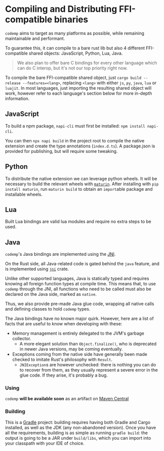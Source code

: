 # Compiling and Distributing FFI-compatible binaries
`codemp` aims to target as many platforms as possible, while remaining maintainable and performant.

To guarantee this, it can compile to a bare rust lib but also 4 different FFI-compatible shared objects: JavaScript, Python, Lua, Java.

> We also plan to offer bare C bindings for every other language which can do C interop, but it's not our top priority right now.

To compile the bare FFI-compatible shared object, just `cargo build --release --features=<lang>`, replacing `<lang>` with either `js`, `py`, `java`, `lua` or `luajit`.
In most languages, just importing the resulting shared object will work, however refer to each language's section below for more in-depth information.

## JavaScript
To build a npm package, `napi-cli` must first be installed: `npm install napi-cli`.

You can then `npx napi build` in the project root to compile the native extension and create the type annotations (`index.d.ts`).
A package.json is provided for publishing, but will require some tweaking.

## Python
To distribute the native extension we can leverage python wheels. It will be necessary to build the relevant wheels with [`maturin`](https://github.com/PyO3/maturin).
After installing with `pip install maturin`, run `maturin build` to obtain an `import`able package and installable wheels.

## Lua
Built Lua bindings are valid lua modules and require no extra steps to be used.

## Java
`codemp`'s Java bindings are implemented using the [JNI](https://docs.oracle.com/javase/8/docs/technotes/guides/jni/).

On the Rust side, all Java-related code is gated behind the `java` feature, and is implemented using [`jni`](https://github.com/jni-rs/jni-rs) crate.

Unlike other supported languages, Java is statically typed and requires knowing all foreign function types at compile time.
This means that, to use `codemp` through the JNI, all functions who need to be called must also be declared on the Java side, marked as `native`.

Thus, we also provide pre-made Java glue code, wrapping all native calls and defining classes to hold `codemp` types.

The Java bindings have no known major quirk. However, here are a list of facts that are useful to know when developing with these:

* Memory management is entirely delegated to the JVM's garbage collector.
  * A more elegant solution than `Object.finalize()`, who is deprecated in newer Java versions, may be coming eventually.
* Exceptions coming from the native side have generally been made checked to imitate Rust's philosophy with `Result`.
  * `JNIException`s are however unchecked: there is nothing you can do to recover from them, as they usually represent a severe error in the glue code. If they arise, it's probably a bug.

### Using
`codemp` **will be available soon** as an artifact on [Maven Central](https://mvnrepository.com)

### Building
This is a [Gradle](https://gradle.org/) project: building requires having both Gradle and Cargo installed, as well as the JDK (any non-abandoned version).
Once you have all the requirements, building is as simple as running `gradle build`: the output is going to be a JAR under `build/libs`, which you can import into your classpath with your IDE of choice.
